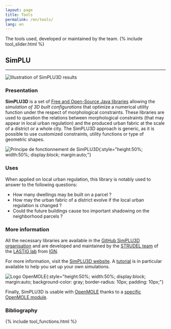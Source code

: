 ```yaml
---
layout: page
title: Tools
permalink: /en/tools/
lang: en
---
```

The tools used, developed or maintained by the team.
{% include tool_slider.html %}
<script src="{{ site.baseurl }}/assets/js/hal.js" charset="utf-8"></script>

<div markdown="1" style="display: block;" class="tool-element" id="simplu">

## SimPLU

<hr class="tool-header">

![Illustration of SimPLU3D results](https://simplu3d.github.io/img/background/back1.png)

### Presentation

**SimPLU3D** is a set of [Free and Open-Source Java libraries](https://github.com/SimPLU3D/) allowing the *simulation of 3D built configurations* that optimize a numerical utility function under the respect of morphological constraints.
These libraries are used to question the relations between morphological constraints (that may appear in local urban regulation) and the produced urban fabric at the scale of a district or a whole city. The SimPLU3D approach is generic, as it is possible to use customized constraints, utility functions or type of geometric shapes.

![Principe de fonctionnement de SimPLU3D](https://simplu3d.github.io/img/principe.png){:style="height:50%; width:50%; display:block; margin:auto;"}

### Uses

When applied on local urban regulation, this library is notably used to answer to the following questions:

- How many dwellings may be built on a parcel ?
- How may the urban fabric of a district evolve if the local urban regulation is changed ?
- Could the future buildings cause too important shadowing on the neighborhood parcels ?


### More information

All the necessary libraries are available in the [GitHub SimPLU3D organisation](https://github.com/SimPLU3D/) and are developed and maintained by the [STRUDEL team](https://www.umr-lastig.fr/strudel/) of the [LASTIG lab]({{site.url}}) from [IGN](https://www.ign.fr).

For more information, visit the [SimPLU3D website](https://SimPLU3D.github.io).
A [tutorial](https://github.com/SimPLU3D/simplu3D-tutorial) is in particular available to help you set up your own simulations.

![Logo OpenMOLE](https://openmole.org/img/mole/openmole.png){:style="height:50%; width:50%; display:block; margin:auto; background-color: gray; border-radius: 10px; padding: 10px;"}

Finally, SimPLU3D is usable with [OpenMOLE](https://openmole.org) thanks to a [specific OpenMOLE module](https://github.com/SimPLU3D/simplu3D-openmole).

### Bibliography
<div id="simplu"></div>
<script defer>
  getPublicationsById(["hal-01650530", "tel-02497711", "tel-02525138", "tel-01092212", "hal-02280486", "hal-01650530", "hal-01882706", "hal-01888422", "hal-02176408", "halshs-00776240"], "simplu");
</script>
</div>

<div markdown="1" style="display: none;" class="tool-element" id="artiscales">

## ArtiScales
<hr class="tool-header">

The **ArtiScales** simulation platform integrates regional and local planning policies targetting residential development and its regulation.
**ArtiScales** couples 2 models: [MUP-City](https://sourcesup.renater.fr/www/mupcity/) and [SimPLU3D](https://simplu3d.github.io/).

![Illustration of an ArtiScales simulation result](https://artiscales.github.io/ArtiScalesExampleSimulationResults.png){:style="height:100%; width:100%; display:block; margin:auto;"}

### More information

These libraries are available on the [ArtiScales GitHub organisation](https://github.com/ArtiScales/) and are developped and maintained by [Maxime Colomb](http://maxime-colomb.eu/) with the help of the [STRUDEL team](https://www.umr-lastig.fr/strudel/) of the [LASTIG lab]({{site.url}}) from [IGN](https://www.ign.fr).

For more information, visit the [ArtiScales website](https://artiscales.github.io/).

![Logo OpenMOLE](https://openmole.org/img/mole/openmole.png){:style="height:50%; width:50%; display:block; margin:auto; background-color: gray; border-radius: 10px; padding: 10px;"}

Finally, ArtiScales can be used in distributed environnements thanks to [OpenMOLE](https://openmole.org) and the [OpenMOLE module](https://github.com/ArtiScales/Artiscales-openmole).

### Bibliography
<div id="artiscales"></div>
<script defer>
  getPublicationsById(["tel-02497711"], "artiscales");
</script>
</div>

<div markdown="1" style="display: none;" class="tool-element" id="librjmcmc">

## Librjmcmc


[The original libRjmcmc library](https://github.com/IGNF/librjmcmc), written in *C++*.

[librjmcmc4j](https://github.com/IGNF/librjmcmc4j), its *java* version.

[librjmcmc4s](https://github.com/IGNF/librjmcmc4s), its *scala* version.

</div>

<div markdown="1" style="display: none;" class="tool-element" id="geoxygene">

## GeOxygene


[GeOxygene website](https://ignf.github.io/geoxygene/).

[GeOxygene code](https://github.com/IGNF/geoxygene).

[GeOxygene 3D application](https://github.com/IGNF/geoxygene-sig3d-appli).

</div>

<div markdown="1" style="display: none;" class="tool-element" id="geohistoricaldata">

## GeoHistoricalData


### Network matching

[HMMSpatialNetworkMatcher](https://github.com/GeoHistoricalData/HMMSpatialNetworkMatcher).

[nm](https://github.com/GeoHistoricalData/nm).

### Historical Geocoder

[Historical Geocoder](https://github.com/GeoHistoricalData/geocoder-front).

### Arpenteur Topographe

[An online prototype](https://geohistoricaldata.herokuapp.com/).

[Its code](https://github.com/IGNF/building-inspector).

</div>


<div markdown="1" style="display: none;" class="tool-element" id="openmole">

## OpenMOLE


<hr class="tool-header">


![Logo OpenMOLE](https://openmole.org/img/mole/openmole.png){:style="height:50%; width:50%; display:block; margin:auto; background-color: gray; border-radius: 10px; padding: 10px;"}

### Presentation

[OpenMOLE](https://next.openmole.org/) is a free and open-source platform devoted to simulation model exploration, developed at the Complex System  Institute of Paris ([ISC-PIF](https://iscpif.fr/)). It offers tools to run, explore, diagnose and optimize your numerical model, taking advantage of distributed computing environments. OpenMOLE offers to embed your already developed model, in any language (Java, Binary exe, NetLogo, R, SciLab, Python, C++...).

### Uses

OpenMOLE methods allows to perform various kind of Design of Experiments (DoE) : real sensitivity analysis, calibration on mono/multi criterion, pattern diversity research in model dynamics, custom design of experiments, data processing....


### More information

[OpenMOLE website](https://next.openmole.org/)

[community chat](https://chat.openmole.org/)

[code repository](https://gitlab.openmole.org/openmole)

[twitter account](https://twitter.com/OpenMOLE)




### Bibliography

STRUDEL team papers featuring the use of OpenMOLE 
 
<div id="openmole"></div>
<script defer>
  getPublicationsById(["hal-01650530", "tel-02497711", "tel-02525138", "tel-01092212",], "openmole");
</script>
</div>


<div markdown="1" style="display: none;" class="tool-element" id="autres">

## Autres


### evidence4j

A **Dempster-Shafer** (D-S) engine based on **eVidenZ**, an efficient D-S engine developed in C++ by the *LRDE (Epita Research and Development laboratory)*.

[evidence4j](https://github.com/IGNF/evidence4j) is a *java* library (as its name suggests).

For more information on **eVidenZ**, the original C++ engine, refer to [the eVidenZ webpage](https://www.lrde.epita.fr/wiki/TheoEvidenz).

### NeatMap
[Code](https://github.com/IGNF/NeatMap).

</div>






{% include tool_functions.html %}
